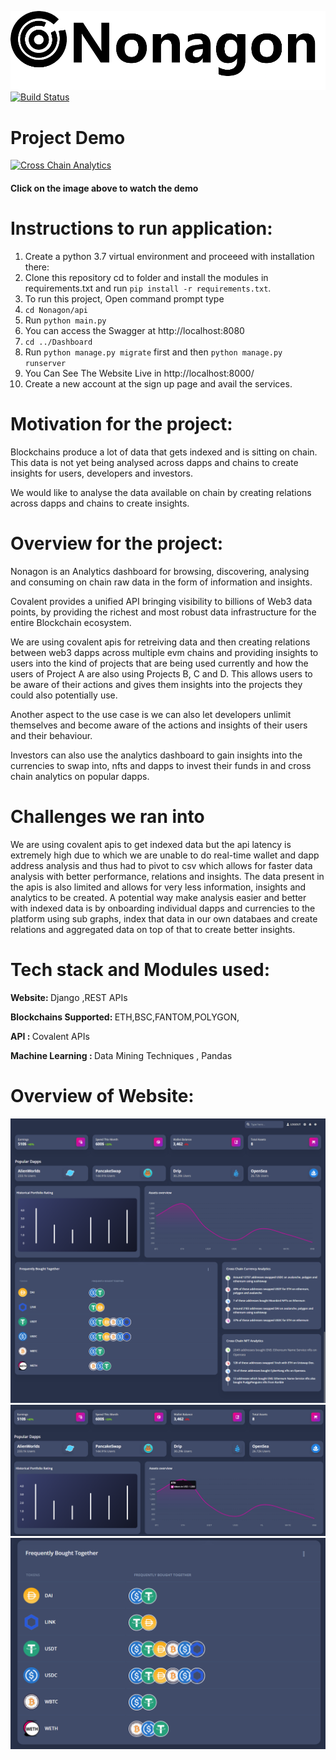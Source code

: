 


[![Nonagon](https://github.com/yuvaraj-06/Nonagon/blob/main/logo.png?raw=true)](https://github.com/yuvaraj-06/Nonagon/blob/main/logo.png?raw=true)
[![Build Status](https://travis-ci.org/joemccann/dillinger.svg?branch=master)](https://travis-ci.org/joemccann/dillinger)

# Project Demo


[![Cross Chain Analytics](https://assets.devfolio.co/hackathons/92aad02596384660a3f09b606d311ee7/projects/938c7774a8544c1cb8ab6503395d7c3c/bad0a071-eebd-4227-9fb7-6f2dd6d21ffa.png)](https://youtu.be/smjalXyNptU "Cross Chain Analytics")
####  Click on the image above to watch the demo

# Instructions to run application:


1. Create a python 3.7 virtual environment and proceeed with installation there:
2. Clone this repository cd to folder and install the modules in requirements.txt and run `pip install -r requirements.txt`.
3. To run this project, Open command prompt type 
4. `cd Nonagon/api`
5. Run `python main.py`
6. You can access the Swagger at http://localhost:8080
7. `cd ../Dashboard`
8. Run `python manage.py migrate` first and then `python manage.py runserver`
9. You Can See The Website Live in  http://localhost:8000/
10. Create a new account at the sign up page and avail the services.

# Motivation for the project:

Blockchains produce a lot of data that gets indexed and is sitting on chain. This data is not yet being analysed across dapps and chains to create insights for users, developers and investors. 

We would like to analyse the data available on chain by creating relations across dapps and chains to create insights.

# Overview for the project:

Nonagon is an Analytics dashboard for browsing, discovering, analysing and consuming on chain raw data in the form of information and insights. 

Covalent provides a unified API bringing visibility to billions of Web3 data points, by providing the richest and most robust data infrastructure for the entire Blockchain ecosystem.

We are using covalent apis for retreiving data and then creating relations between web3 dapps across multiple evm chains and providing insights to users into the kind of projects that are being used currently and how the users of Project A are also using Projects B, C and D. This allows users to be aware of their actions and gives them insights into the projects they could also potentially use. 

Another aspect to the use case is we can also let developers unlimit themselves and become aware of the actions and insights of their users and their behaviour.

Investors can also use the analytics dashboard to gain insights into the currencies to swap into, nfts and dapps to invest their funds in and cross chain analytics on popular dapps. 

# Challenges we ran into

We are using covalent apis to get indexed data but the api latency is extremely high due to which we are unable to do real-time wallet and dapp address analysis and thus had to pivot to csv which allows for faster data analysis with better performance, relations and insights. The data present in the apis is also limited and allows for very less information, insights and analytics to be created. 
A potential way make analysis easier and better with indexed data is by onboarding individual dapps and currencies to the platform using sub graphs, index that data in our own databaes and create relations and aggregated data on top of that to create better insights.

# Tech stack and Modules used:

   <b> Website: </b> Django ,REST APIs 
   
   <b> Blockchains Supported: </b>  ETH,BSC,FANTOM,POLYGON,
   
   <b> API : </b>  Covalent APIs
   
   <b> Machine Learning : </b>  Data Mining Techniques , Pandas
   
 
# Overview of Website:

<img src="mocks/1.png">
<img src="mocks/2.png">
<img src="mocks/3.png">







